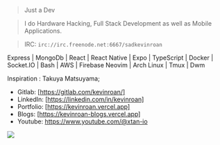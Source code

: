 > Just a Dev


> I do Hardware Hacking, Full Stack Development as well as Mobile Applications.


> IRC: `irc://irc.freenode.net:6667/sadkevinroan`


Express | MongoDb | React | React Native | Expo | TypeScript | Docker | Socket.IO | Bash | AWS | Firebase
Neovim | Arch Linux | Tmux | Dwm </br>

Inspiration : Takuya Matsuyama; <br/>

- Gitlab: [https://gitlab.com/kevinroan/] 
- LinkedIn: [https://linkedin.com/in/kevinroan]
- Portfolio: [https://kevinroan.vercel.app]
- Blogs: [https://kevinroan-blogs.vercel.app]
- Youtube: https://www.youtube.com/@xtan-io

![](https://komarev.com/ghpvc/?username=kevin-roan)
